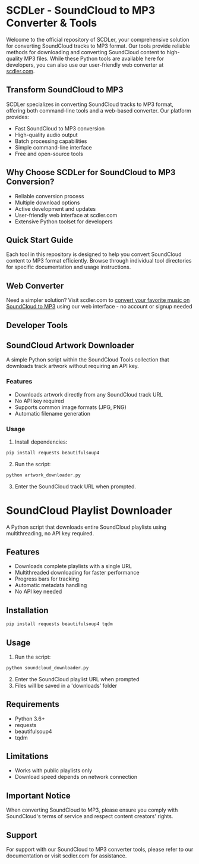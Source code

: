 # SCDLer - SoundCloud to MP3 Converter & Tools

Welcome to the official repository of SCDLer, your comprehensive solution for converting SoundCloud tracks to MP3 format. Our tools provide reliable methods for downloading and converting SoundCloud content to high-quality MP3 files. While these Python tools are available here for developers, you can also use our user-friendly web converter at [scdler.com](https://scdler.com).

## Transform SoundCloud to MP3

SCDLer specializes in converting SoundCloud tracks to MP3 format, offering both command-line tools and a web-based converter. Our platform provides:

- Fast SoundCloud to MP3 conversion
- High-quality audio output
- Batch processing capabilities
- Simple command-line interface
- Free and open-source tools

## Why Choose SCDLer for SoundCloud to MP3 Conversion?

- Reliable conversion process
- Multiple download options
- Active development and updates
- User-friendly web interface at scdler.com
- Extensive Python toolset for developers

## Quick Start Guide

Each tool in this repository is designed to help you convert SoundCloud content to MP3 format efficiently. Browse through individual tool directories for specific documentation and usage instructions.

## Web Converter

Need a simpler solution? Visit scdler.com to [convert your favorite music on SoundCloud to MP3](https://scdler.com) using our web interface - no account or signup needed

## Developer Tools

## SoundCloud Artwork Downloader

A simple Python script within the SoundCloud Tools collection that downloads track artwork without requiring an API key.

### Features
- Downloads artwork directly from any SoundCloud track URL
- No API key required
- Supports common image formats (JPG, PNG)
- Automatic filename generation

### Usage

1. Install dependencies:
```bash
pip install requests beautifulsoup4
```

2. Run the script:
```bash
python artwork_downloader.py
```

3. Enter the SoundCloud track URL when prompted.

# SoundCloud Playlist Downloader
A Python script that downloads entire SoundCloud playlists using multithreading, no API key required.

## Features
- Downloads complete playlists with a single URL
- Multithreaded downloading for faster performance
- Progress bars for tracking
- Automatic metadata handling
- No API key needed

## Installation
```bash
pip install requests beautifulsoup4 tqdm
```

## Usage
1. Run the script:
```bash
python soundcloud_downloader.py
```
2. Enter the SoundCloud playlist URL when prompted
3. Files will be saved in a 'downloads' folder

## Requirements
- Python 3.6+
- requests
- beautifulsoup4
- tqdm

## Limitations
- Works with public playlists only
- Download speed depends on network connection


## Important Notice

When converting SoundCloud to MP3, please ensure you comply with SoundCloud's terms of service and respect content creators' rights.

## Support

For support with our SoundCloud to MP3 converter tools, please refer to our documentation or visit scdler.com for assistance.

     

